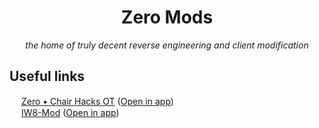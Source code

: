 <!-- markdownlint-disable-file MD001 MD033 -->
<h1 align="center">Zero Mods</h1>
<p align="center"><em>the home of truly decent reverse engineering and client modification</em></p>

## Useful links
<img width="15px" src="https://images.weserv.nl/?url=cdn.discordapp.com/icons/769966964030046298/a_5e832d9ff32ecca17b1756c1367cb965.png?size=4096&h=300&w=300&fit=cover&mask=circle&maxage=7d"> [Zero • Chair Hacks OT](https://discord.com/invite/dPzJajt) (<a href="https://intradeus.github.io/http-protocol-redirector?r=discord://-/invite/dPzJajt">Open in app</a>)  
<img width="15px" src="https://images.weserv.nl/?url=cdn.discordapp.com/icons/1401240735751213106/a_8c341db2e3e6fb6e1f0f8648baf89005.png?size=4096&h=300&w=300&fit=cover&mask=circle&maxage=7d"> [IW8-Mod](https://discord.com/invite/WVSErUvBbj) (<a href="https://intradeus.github.io/http-protocol-redirector?r=discord://-/invite/WVSErUvBbj">Open in app</a>)  
